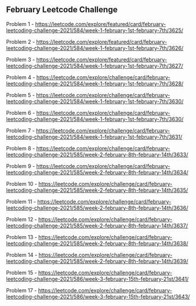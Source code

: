 <h2>February Leetcode Challenge</h2>

Problem 1 - https://leetcode.com/explore/featured/card/february-leetcoding-challenge-2021/584/week-1-february-1st-february-7th/3625/

Problem 2 - https://leetcode.com/explore/featured/card/february-leetcoding-challenge-2021/584/week-1-february-1st-february-7th/3626/

Problem 3 - https://leetcode.com/explore/featured/card/february-leetcoding-challenge-2021/584/week-1-february-1st-february-7th/3627/

Problem 4 - https://leetcode.com/explore/challenge/card/february-leetcoding-challenge-2021/584/week-1-february-1st-february-7th/3628/

Problem 5 - https://leetcode.com/explore/challenge/card/february-leetcoding-challenge-2021/584/week-1-february-1st-february-7th/3630/

Problem 6 - https://leetcode.com/explore/challenge/card/february-leetcoding-challenge-2021/584/week-1-february-1st-february-7th/3630/

Problem 7 - https://leetcode.com/explore/challenge/card/february-leetcoding-challenge-2021/584/week-1-february-1st-february-7th/3631/

Problem 8 - https://leetcode.com/explore/challenge/card/february-leetcoding-challenge-2021/585/week-2-february-8th-february-14th/3633/

Problem 9 - https://leetcode.com/explore/challenge/card/february-leetcoding-challenge-2021/585/week-2-february-8th-february-14th/3634/

Problem 10 - https://leetcode.com/explore/challenge/card/february-leetcoding-challenge-2021/585/week-2-february-8th-february-14th/3635/

Problem 11 - https://leetcode.com/explore/challenge/card/february-leetcoding-challenge-2021/585/week-2-february-8th-february-14th/3636/

Problem 12 - https://leetcode.com/explore/challenge/card/february-leetcoding-challenge-2021/585/week-2-february-8th-february-14th/3637/

Problem 13 - https://leetcode.com/explore/challenge/card/february-leetcoding-challenge-2021/585/week-2-february-8th-february-14th/3638/

Problem 14 - https://leetcode.com/explore/challenge/card/february-leetcoding-challenge-2021/585/week-2-february-8th-february-14th/3639/

Problem 15 - https://leetcode.com/explore/challenge/card/february-leetcoding-challenge-2021/586/week-3-february-15th-february-21st/3641/

Problem 17 - https://leetcode.com/explore/challenge/card/february-leetcoding-challenge-2021/586/week-3-february-15th-february-21st/3643/

